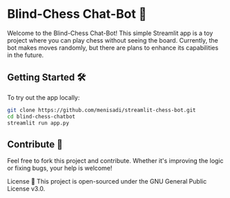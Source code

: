 # Blind-Chess Chat-Bot 🚀

Welcome to the Blind-Chess Chat-Bot! This simple Streamlit app is a toy project where you can play chess without seeing the board. Currently, the bot makes moves randomly, but there are plans to enhance its capabilities in the future.

## Getting Started 🛠️

To try out the app locally:

```bash
git clone https://github.com/menisadi/streamlit-chess-bot.git
cd blind-chess-chatbot
streamlit run app.py
```

## Contribute 🤝
Feel free to fork this project and contribute. Whether it's improving the logic or fixing bugs, your help is welcome!

License 📄
This project is open-sourced under the GNU General Public License v3.0.
